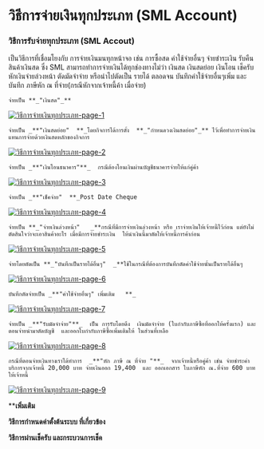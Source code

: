 # วิธีการจ่ายเงินทุกประเภท (SML Account)

### วิธีการรับจ่ายทุกประเภท (SML Accout)

เป็นวิธีการที่เชื่อมโยงกับ การจ่ายเงินมนทุกหน้าจอ เช่น การซื้อสด
ค่าใช้จ่ายอื่นๆ จ่ายชำระเงิน รับคืนสินค้าเงินสด ซึ่ง SML
สามารถทำการจ่ายเงินได้ทุกช่องทางไม่ว่า เงินสด เงินสดย่อย เงินโอน เช็ครับ
หักเงินจ่ายล่วงหน้า ตัดมัดจำจ่าย หรือนำไปตัดเป็น รายได้ ตลอดจน
บันทึกค่าใช้จ่ายอื่นๆเพิ่ม และบันทึก ภาษีหัก ณ ที่จ่าย(กรณีหักจากเจ้าหนี้ค้า
เมื่อจ่าย)

    
    
    จ่ายเป็น **_"เงินสด"_**

[![วิธีการจ่ายเงินทุกประเภท-page-1](http://www.smlaccount.com/manual/wp-content/uploads/2017/10/วิธีการจ่ายเงินทุกประเภท-page-1.jpg)](http://www.smlaccount.com/manual/wp-content/uploads/2017/10/วิธีการจ่ายเงินทุกประเภท-page-1.jpg)



    
    
    จ่ายเป็น _**"เงินสดย่อย"  **_โดยกิจการได้การตั้ง  **_"กำหนดวงเงินสดย่อย"_** ไว้เพื่อทำการจ่ายเงิน แทนการจ่ายด้วยเงินสดหลักของกิจการ

[![วิธีการจ่ายเงินทุกประเภท-page-2](http://www.smlaccount.com/manual/wp-content/uploads/2017/10/วิธีการจ่ายเงินทุกประเภท-page-2.jpg)](http://www.smlaccount.com/manual/wp-content/uploads/2017/10/วิธีการจ่ายเงินทุกประเภท-page-2.jpg)



    
    
    จ่ายเป็น _**"เงินโอนธนาคาร"**_  กรณีต้องโอนเงินผ่านบัญชีธนาคารจ่ายให้แก่คู่ค้า

[![วิธีการจ่ายเงินทุกประเภท-page-3](http://www.smlaccount.com/manual/wp-content/uploads/2017/10/วิธีการจ่ายเงินทุกประเภท-page-3.jpg)](http://www.smlaccount.com/manual/wp-content/uploads/2017/10/วิธีการจ่ายเงินทุกประเภท-page-3.jpg)



    
    
    จ่ายเป็น _**"เช็คจ่าย"  **_Post Date Cheque

[![วิธีการจ่ายเงินทุกประเภท-page-4](http://www.smlaccount.com/manual/wp-content/uploads/2017/10/วิธีการจ่ายเงินทุกประเภท-page-4.jpg)](http://www.smlaccount.com/manual/wp-content/uploads/2017/10/วิธีการจ่ายเงินทุกประเภท-page-4.jpg)



    
    
    จ่ายเป็น **_"จ่ายเงินล่วงหน้า"   _**กรณีที่มีการจ่ายเงินล่วงหน้า หรือ เราจ่ายเงินให้เจ้าหนี้ไว้ก่อน แต่ยังไม่ตัดสินใจว่าจะเอาสินค้าอะไร เมื่อมีการจ่ายชำระเงิน  ให้นำเงินนี้มาตัดให้เจ้าหนี้การค้าก่อน

[![วิธีการจ่ายเงินทุกประเภท-page-5](http://www.smlaccount.com/manual/wp-content/uploads/2017/10/วิธีการจ่ายเงินทุกประเภท-page-5.jpg)](http://www.smlaccount.com/manual/wp-content/uploads/2017/10/วิธีการจ่ายเงินทุกประเภท-page-5.jpg)



    
    
    จ่ายโดยตัดเป็น **_"บันทึกเป็นรายได้อื่นๆ"  _**ใช้ในกรณีที่ต้องการบันทึกตัดค่าใช้จ่ายนั้นเป็นรายได้อื่นๆ

[![วิธีการจ่ายเงินทุกประเภท-page-6](http://www.smlaccount.com/manual/wp-content/uploads/2017/10/วิธีการจ่ายเงินทุกประเภท-page-6.jpg)](http://www.smlaccount.com/manual/wp-content/uploads/2017/10/วิธีการจ่ายเงินทุกประเภท-page-6.jpg)



    
    
    บันทึกตัดจ่ายเป็น _**"ค่าใช้จ่ายอื่นๆ" เพิ่มเติม   **_

[![วิธีการจ่ายเงินทุกประเภท-page-7](http://www.smlaccount.com/manual/wp-content/uploads/2017/10/วิธีการจ่ายเงินทุกประเภท-page-7.jpg)](http://www.smlaccount.com/manual/wp-content/uploads/2017/10/วิธีการจ่ายเงินทุกประเภท-page-7.jpg)



    
    
    จ่ายเป็น _**"รับมัดจำจ่าย"**_  เป็น การรับโดยดึง  เงินมัดจำจ่าย (ใบกำกับภาษีซื้อที่ออกให้ครั้งแรก) และตอนจ่ายนำมาตัดบัญชี  และออกใบกำกับภาษีซื้อเพิ่มเติมให้ ในส่วนที่เหลือ

[![วิธีการจ่ายเงินทุกประเภท-page-8](http://www.smlaccount.com/manual/wp-content/uploads/2017/10/วิธีการจ่ายเงินทุกประเภท-page-8.jpg)](http://www.smlaccount.com/manual/wp-content/uploads/2017/10/วิธีการจ่ายเงินทุกประเภท-page-8.jpg)



    
    
    กรณีที่ตอนจ่ายเงินทางเราได้ทำการ  _**"หัก ภาษี ณ ที่จ่าย "**_  จากเจ้าหนี้หรือคู่ค้า เช่น จ่ายชำระค่าบริการจากเจ้าหนี้ 20,000 บาท จ่ายเงินออก 19,400  และ ออกเอกสาร ใบภาษีหัก ณ.ที่จ่าย 600 บาท ให้เจ้าหนี้

[![วิธีการจ่ายเงินทุกประเภท-page-9](http://www.smlaccount.com/manual/wp-content/uploads/2017/10/วิธีการจ่ายเงินทุกประเภท-page-9.jpg)](http://www.smlaccount.com/manual/wp-content/uploads/2017/10/วิธีการจ่ายเงินทุกประเภท-page-9.jpg)

****เพิ่มเติม**

**วิธีการกำหนดค่าตั้งต้นระบบ ที่เกี่ยวข้อง**

**วิธีการผ่านเช็ครับ และกระบวนการเช็ค**





